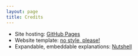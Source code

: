 ```yaml
---
layout: page
title: Credits
---
```


- Site hosting: [GitHub Pages](https://pages.github.com/)
- Website template: [no style, please!](https://riggraz.dev/no-style-please/)
- Expandable, embeddable explanations: [Nutshell](https://ncase.me/nutshell/)
